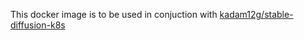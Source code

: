 This docker image is to be used in conjuction with [kadam12g/stable-diffusion-k8s](https://github.com/kadam12g/stable-diffusion-k8s)
